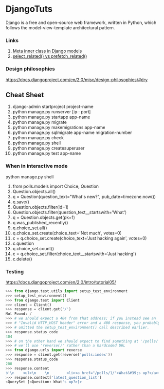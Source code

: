 # DjangoTuts
Django is a free and open-source web framework, written in Python, which follows the model-view-template architectural pattern.

### Links
1. [Meta inner class in Django models](https://stackoverflow.com/a/10344231)
2. [select_related() vs prefetch_related()](https://stackoverflow.com/a/31237071)

### Design philosophies
https://docs.djangoproject.com/en/2.0/misc/design-philosophies/#dry

## Cheat Sheet
1. django-admin startproject project-name
2. python manage.py runserver [ip : port]
3. python manage.py startapp app-name
4. python manage.py migrate
5. python manage.py makemigrations app-name
6. python manage.py sqlmigrate app-name migration-number
7. python manage.py check
8. python manage.py shell
9. python manage.py createsuperuser
10. python manage.py test app-name


### When in interactive mode 

python manage.py shell

1. from polls.models import Choice, Question
2. Question.objects.all()
3. q = Question(question_text="What's new?", pub_date=timezone.now())
4. q.save()
5. Question.objects.filter(id=1)
6. Question.objects.filter(question_text__startswith='What')
7. q = Question.objects.get(pk=1)
8. q.was_published_recently()
9.  q.choice_set.all()
10. q.choice_set.create(choice_text='Not much', votes=0)
11. c = q.choice_set.create(choice_text='Just hacking again', votes=0)
12. c.question
13. q.choice_set.count()
14. c = q.choice_set.filter(choice_text__startswith='Just hacking')
15. c.delete()

### Testing

https://docs.djangoproject.com/en/2.0/intro/tutorial05/
```python
>>> from django.test.utils import setup_test_environment
>>> setup_test_environment()
>>> from django.test import Client
>>> client = Client()
>>> response = client.get('/')
Not Found: /
>>> # we should expect a 404 from that address; if you instead see an
>>> # "Invalid HTTP_HOST header" error and a 400 response, you probably
>>> # omitted the setup_test_environment() call described earlier.
>>> response.status_code
404
>>> # on the other hand we should expect to find something at '/polls/'
>>> # we'll use 'reverse()' rather than a hardcoded URL
>>> from django.urls import reverse
>>> response = client.get(reverse('polls:index'))
>>> response.status_code
200
>>> response.content
b'\n    <ul>\n    \n        <li><a href="/polls/1/">What&#39;s up?</a></li>\n    \n    </ul>\n\n'
>>> response.context['latest_question_list']
<QuerySet [<Question: What's up?>]>
```
